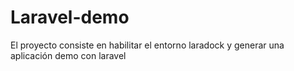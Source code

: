 # Laravel-demo
El proyecto consiste en habilitar el entorno laradock y generar una aplicación demo con laravel
